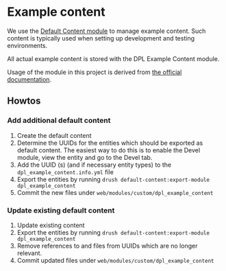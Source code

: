 # Example content

We use the [Default Content module](https://www.drupal.org/project/default_content)
to manage example content. Such content is typically used when setting up
development and testing environments.

All actual example content is stored with the DPL Example Content module.

Usage of the module in this project is derived from [the official documentation](https://www.drupal.org/docs/contributed-modules/default-content-for-d8/defining-default-content).

## Howtos

### Add additional default content

1. Create the default content
2. Determine the UUIDs for the entities which should be exported as default
   content. The easiest way to do this is to enable the Devel module, view
   the entity and go to the Devel tab.
3. Add the UUID (s) (and if necessary entity types) to the
   `dpl_example_content.info.yml` file
4. Export the entities by running `drush default-content:export-module dpl_example_content`
5. Commit the new files under `web/modules/custom/dpl_example_content`

### Update existing default content

1. Update existing content
2. Export the entities by running `drush default-content:export-module dpl_example_content`
3. Remove references to and files from UUIDs which are no longer relevant.
4. Commit updated files under `web/modules/custom/dpl_example_content`

